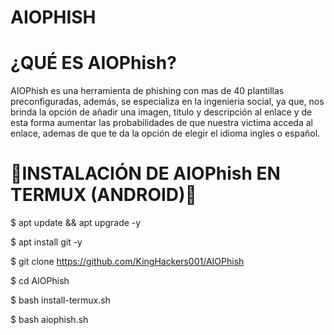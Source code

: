 # AIOPHISH

# ¿QUÉ ES AIOPhish?

AIOPhish es una herramienta de phishing con mas de 40 plantillas preconfiguradas, además, se especializa en la ingenieria social, ya que, nos brinda la opción de añadir una imagen, titulo y descripción al enlace y de esta forma aumentar las probabilidades de que nuestra victima acceda al enlace, ademas de que te da la opción de elegir el idioma ingles o español.

# 📱INSTALACIÓN DE AIOPhish EN TERMUX (ANDROID)📱

$ apt update && apt upgrade -y

$ apt install git -y

$ git clone https://github.com/KingHackers001/AIOPhish

$ cd AIOPhish

$ bash install-termux.sh

$ bash aiophish.sh
